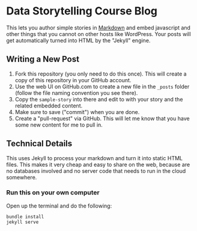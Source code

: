 Data Storytelling Course Blog
=============================

This lets you author simple stories in [Markdown](https://daringfireball.net/projects/markdown/syntax) and embed javascript and
other things that you cannot on other hosts like WordPress. Your posts will get automatically turned into HTML by the "Jekyll" engine.

## Writing a New Post

1. Fork this repository (you only need to do this once). This will create a copy of this repository in your GitHub account.
2. Use the web UI on GitHub.com to create a new file in the `_posts` folder (follow the file naming convention you see there).
3. Copy the `sample-story` into there and edit to with your story and the related embedded content.
4. Make sure to save ("commit") when you are done.
5. Create a "pull-request" via GitHub. This will let me know that you have some new content for me to pull in.

## Technical Details

This uses Jekyll to process your markdown and turn it into static HTML files. This makes it very cheap and easy to share on the web, because are no databases involved and no server code that needs to run in the cloud somewhere.

### Run this on your own computer

Open up the terminal and do the following:

```
bundle install
jekyll serve
```
